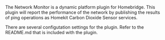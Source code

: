 The Network Monitor is a dynamic platform plugin for Homebridge.
This plugin will report the performance of the network by publishing the results of ping operations as Homekit Carbon Dioxide Sensor services.

There are several configutation settings for the plugin. Refer to the README.md that is included with the plugin.
